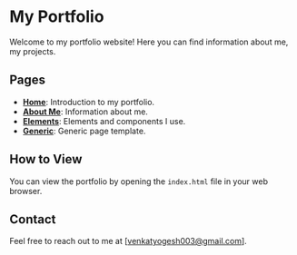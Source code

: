# My Portfolio

Welcome to my portfolio website! Here you can find information about me, my projects.

## Pages
- **[Home](index.html)**: Introduction to my portfolio.
- **[About Me](aboutme.html)**: Information about me.
- **[Elements](elements.html)**: Elements and components I use.
- **[Generic](generic.html)**: Generic page template.

## How to View
You can view the portfolio by opening the `index.html` file in your web browser.

## Contact
Feel free to reach out to me at [venkatyogesh003@gmail.com].
